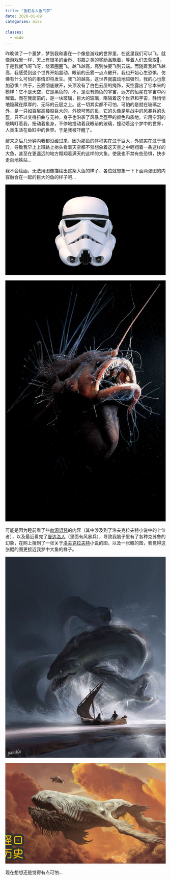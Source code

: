 ```yaml
---
title: "鱼缸与大鱼的梦"
date: 2020-01-09
categories: misc

classes:
  - wide
---
```


昨晚做了一个噩梦，梦到我和妻在一个像是游戏的世界里，在这里我们可以飞。就像游戏里一样，天上有很多的金币、书籍之类的奖励品飘着，等着人们去获取，于是我就飞呀飞呀，绕着圈圈飞，越飞越高，高到快要飞到云端。而随着我越飞越高，我感受到这个世界开始震动，眼前的云雾一点点散开，我也开始心生恐惧，仿佛有什么可怕的事情即将发生。我飞的越高，这世界就震动地越强烈，我的心也愈加恐惧！终于，云雾彻底散开，头顶没有了白色云层的掩饰，天空露出了它本来的模样：它不是天空，它是黑色的，不，是没有颜色的宇宙，远方的恒星在宇宙中闪耀着。而在我面前的，是一块玻璃，巨大的玻璃，阻隔着这个世界和宇宙，静悄悄地隐藏在厚厚的、无际的云层之上。这一切其实都不可怕，可怕的是就在玻璃之外，是一只如百层高楼般巨大的、外貌可怖的鱼，它的头像是星战中的风暴兵的头盔，只不过变得扭曲与无神，身子也沿袭了风暴兵盔甲的颜色和质地。它用空洞的眼睛盯着我，扭动着鱼身，不停地撞动着我眼前的玻璃，撞动着这个梦中的世界，人类生活在鱼缸中的世界。于是我被吓醒了。

醒来之后几分钟内我都没缓过来，因为那鱼的体积实在过于巨大，外貌实在过于怪异，导致我早上上班路上抬头看着天空都不禁想象着这天空之中翱翔着一条这样的大鱼，甚至在更遥远的地方翱翔着满天的这样的大鱼，使我也不禁有些恐惧，快步走向地铁站...

我不会绘画，无法用图像描绘出这条大鱼的样子，各位就想象一下下面两张图的内容融合在一起的巨大的鱼的样子吧...

![1](/assets/img/2020-01-09-鱼缸与大鱼的梦/1.jpeg)

![2](/assets/img/2020-01-09-鱼缸与大鱼的梦/2.jpg)

可能是因为睡前看了些[血源诅咒](https://zh.wikipedia.org/wiki/%E8%A1%80%E6%BA%90%E8%AF%85%E5%92%92)的内容（其中涉及到了洛夫克拉夫特小说中的上位者），以及最近看完了[曼达洛人](https://zh.wikipedia.org/wiki/%E6%9B%BC%E9%81%94%E6%B4%9B%E4%BA%BA_(%E9%9B%BB%E8%A6%96%E5%8A%87))（里面有风暴兵），导致我脑子里有了各种克苏鲁的幻象，在网上搜到了一张关于[洛夫克拉夫特](https://zh.wikipedia.org/wiki/%E9%9C%8D%E5%8D%8E%E5%BE%B7%C2%B7%E8%8F%B2%E5%88%A9%E6%99%AE%E6%96%AF%C2%B7%E6%B4%9B%E5%A4%AB%E5%85%8B%E6%8B%89%E5%A4%AB%E7%89%B9)小说的图，以及一张鲲的图，我觉得这张鲲的图更接近我梦中大鱼的样子。

![3](/assets/img/2020-01-09-鱼缸与大鱼的梦/3.jpg)

![4](/assets/img/2020-01-09-鱼缸与大鱼的梦/4.jpg)

现在想想还是觉得有点可怕...
